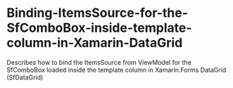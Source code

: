 # Binding-ItemsSource-for-the-SfComboBox-inside-template-column-in-Xamarin-DataGrid
Describes how to bind the ItemsSource from ViewModel for the SfComboBox loaded inside the template column in Xamarin.Forms DataGrid (SfDataGrid)
